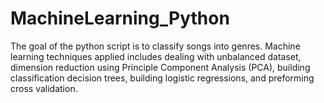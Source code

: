 # MachineLearning_Python
The goal of the python script is to classify songs into genres. Machine learning techniques applied includes dealing with unbalanced dataset, dimension reduction 
using Principle Component Analysis (PCA), building classification decision trees, building logistic regressions, and preforming cross validation.
